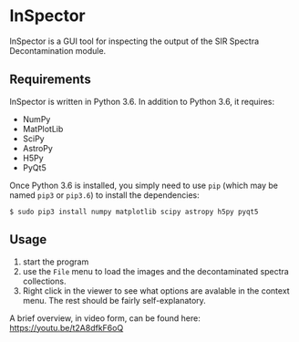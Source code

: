 # InSpector

InSpector is a GUI tool for inspecting the output of the SIR Spectra Decontamination module.

## Requirements

InSpector is written in Python 3.6. In addition to Python 3.6, it requires:

* NumPy
* MatPlotLib
* SciPy
* AstroPy
* H5Py
* PyQt5

Once Python 3.6 is installed, you simply need to use `pip` (which may be named `pip3` or `pip3.6`)
to install the dependencies:

```
$ sudo pip3 install numpy matplotlib scipy astropy h5py pyqt5
```

## Usage

1. start the program
2. use the `File` menu to load the images and the decontaminated spectra collections.
3. Right click in the viewer to see what options are avalable in the context menu. The rest should be fairly self-explanatory.

A brief overview, in video form, can be found here: https://youtu.be/t2A8dfkF6oQ 
